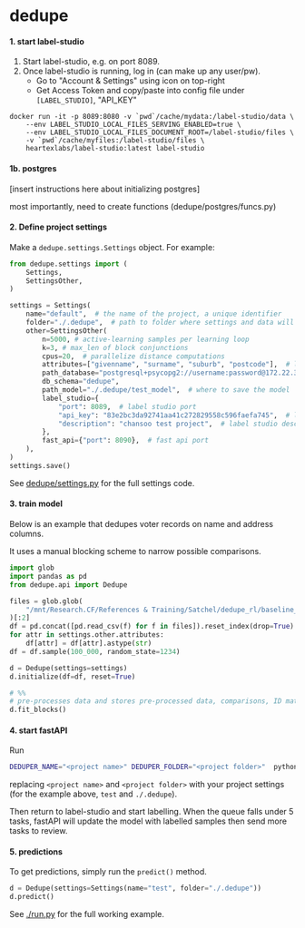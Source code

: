 # dedupe  

#### 1. start label-studio

1. Start label-studio, e.g. on port 8089.
2. Once label-studio is running, log in (can make up any user/pw).
    - Go to "Account & Settings" using icon on top-right
    - Get Access Token and copy/paste into config file under `[LABEL_STUDIO]`, "API_KEY"

```
docker run -it -p 8089:8080 -v `pwd`/cache/mydata:/label-studio/data \
	--env LABEL_STUDIO_LOCAL_FILES_SERVING_ENABLED=true \
	--env LABEL_STUDIO_LOCAL_FILES_DOCUMENT_ROOT=/label-studio/files \
	-v `pwd`/cache/myfiles:/label-studio/files \
	heartexlabs/label-studio:latest label-studio
```

#### 1b. postgres

[insert instructions here about initializing postgres]

most importantly, need to create functions (dedupe/postgres/funcs.py)

#### 2. Define project settings

Make a `dedupe.settings.Settings` object. For example:
```py
from dedupe.settings import (
    Settings,
    SettingsOther,
)

settings = Settings(
    name="default",  # the name of the project, a unique identifier
    folder="./.dedupe",  # path to folder where settings and data will be saved
    other=SettingsOther(
        n=5000, # active-learning samples per learning loop
        k=3, # max_len of block conjunctions
        cpus=20,  # parallelize distance computations
        attributes=["givenname", "surname", "suburb", "postcode"],  # list of entity attribute names
        path_database="postgresql+psycopg2://username:password@172.22.39.26:8000/db",  # where to save the sqlite database holding intermediate data
        db_schema="dedupe",
        path_model="./.dedupe/test_model",  # where to save the model
        label_studio={
            "port": 8089,  # label studio port
            "api_key": "83e2bc3da92741aa41c272829558c596faefa745",  # label studio port
            "description": "chansoo test project",  # label studio description of project
        },
        fast_api={"port": 8090},  # fast api port
    ),
)
settings.save()
```
See [dedupe/settings.py](./dedupe/settings.py) for the full settings code.

#### 3. train model

Below is an example that dedupes voter records on name and address columns.

It uses a manual blocking scheme to narrow possible comparisons.

```py
import glob
import pandas as pd
from dedupe.api import Dedupe

files = glob.glob(
    "/mnt/Research.CF/References & Training/Satchel/dedupe_rl/baseline_datasets/north_carolina_voters/*"
)[:2]
df = pd.concat([pd.read_csv(f) for f in files]).reset_index(drop=True)
for attr in settings.other.attributes:
    df[attr] = df[attr].astype(str)
df = df.sample(100_000, random_state=1234)

d = Dedupe(settings=settings)
d.initialize(df=df, reset=True)

# %%
# pre-processes data and stores pre-processed data, comparisons, ID matrices in SQLite db
d.fit_blocks()
```

#### 4. start fastAPI

Run 

```sh
DEDUPER_NAME="<project name>" DEDUPER_FOLDER="<project folder>"  python -m dedupe.fastapi.main
```

replacing `<project name>` and `<project folder>` with your project settings (for the example above, `test` and `./.dedupe`).

Then return to label-studio and start labelling. When the queue falls under 5 tasks, fastAPI will update the model with labelled samples then send more tasks to review.

#### 5. predictions

To get predictions, simply run the `predict()` method.

```py
d = Dedupe(settings=Settings(name="test", folder="./.dedupe"))
d.predict()
```

See [./run.py](./run.py) for the full working example.